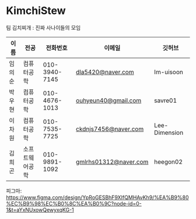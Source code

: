 # KimchiStew


팀 김치찌개 : 진짜 사나이들의 모임

| 이름 | 전공 | 전화번호 | 이메일 | 깃허브 |
| --- | --- | --- | --- | --- |
| 임의순 | 컴퓨터공학 | 010-3940-7145 | dla5420@naver.com | Im-uisoon |
| 박우현 | 컴퓨터공학 | 010-4676-1013 | ouhyeun40@gmail.com | savre01 |
| 이차원 | 컴퓨터공학 | 010-7535-7725 | ckdnjs7456@naver.com | Lee-Dimension |
| 김희곤 | 소프트웨어공학 | 010-9891-1092 | gmlrhs01312@naver.com | heegon02 |

피그마:
https://www.figma.com/design/YpRoGESBhF9XIfQMHAvKh9/%EA%B9%80%EC%B9%98%EC%B0%8C%EA%B0%9C?node-id=0-1&t=aYxNUxowQewyxqKG-1
